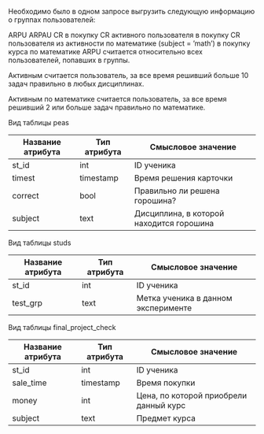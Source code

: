 Необходимо было в одном запросе выгрузить следующую информацию о группах пользователей:

ARPU 
ARPAU 
CR в покупку 
СR активного пользователя в покупку 
CR пользователя из активности по математике (subject = ’math’) в покупку курса по математике
ARPU считается относительно всех пользователей, попавших в группы.

Активным считается пользователь, за все время решивший больше 10 задач правильно в любых дисциплинах.

Активным по математике считается пользователь, за все время решивший 2 или больше задач правильно по математике.



Вид таблицы peas

| Название атрибута | Тип атрибута | Смысловое значение                      |
|-------------------|--------------|-----------------------------------------|
| st_id             | int          | ID ученика                               |
| timest            | timestamp    | Время решения карточки                   |
| correct           | bool         | Правильно ли решена горошина?            |
| subject           | text         | Дисциплина, в которой находится горошина |



Вид таблицы studs


| Название атрибута | Тип атрибута | Смысловое значение                      |
|-------------------|--------------|-----------------------------------------|
| st_id             | int          | ID ученика                               |
| test_grp          | text         | Метка ученика в данном эксперименте      |



Вид таблицы final_project_check


| Название атрибута | Тип атрибута | Смысловое значение                     |
|-------------------|--------------|----------------------------------------|
| st_id             | int          | ID ученика                              |
| sale_time         | timestamp    | Время покупки                           |
| money             | int          | Цена, по которой приобрели данный курс  |
| subject           | text         | Предмет курса                           |
